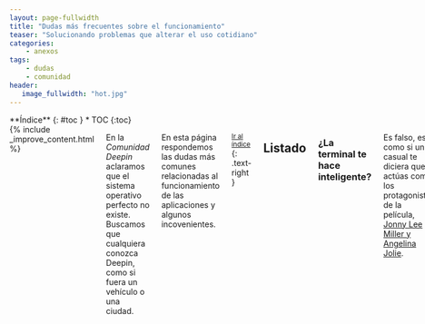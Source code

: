 ```yaml
---
layout: page-fullwidth
title: "Dudas más frecuentes sobre el funcionamiento"
teaser: "Solucionando problemas que alterar el uso cotidiano"
categories:
    - anexos
tags:
    - dudas
    - comunidad
header:
   image_fullwidth: "hot.jpg"
---
```

<div class="row">
<div class="medium-4 medium-push-8 columns" markdown="1">
<div class="panel radius" markdown="1">
**Índice**
{: #toc }
*  TOC
{:toc}
</div>
</div><!-- /.medium-4.columns -->

<div class="medium-8 medium-pull-4 columns" markdown="1">
{% include _improve_content.html %}

En la *Comunidad Deepin* aclaramos que el sistema operativo  perfecto no existe. Buscamos que cualquiera conozca Deepin, como si fuera un vehículo o una ciudad.

En esta página respondemos las dudas más comunes relacionadas al funcionamiento de las aplicaciones y algunos incovenientes.

<small markdown="1">[Ir al índice](#toc)</small>
{: .text-right }

## Listado

### ¿La terminal te hace inteligente?
Es falso, es como si un casual te diciera que actúas como los protagonistas de la película, [Jonny Lee Miller y Angelina Jolie](https://en.wikipedia.org/wiki/Hackers_(film)).

La terminal (o consola en algunas distribuciones) es el equivalente al "Símbolo de sistema" en Windows. Puedes ejecutar ordenes o abrir aplcaciones. [Un ejemplo]({{ site.url }}{{ site.baseurl }}/tips/mirror/) sería cambiar el repositorio para que consigas el más veloz.

Recuerda que cada herramienta, una aplicación de solo texto, tiene instrucciones. Quizás necesites memorizar, pero tienes una pequeña ayuda escribiendo el primer comando.

{% include alert terminal='help' %}

<small markdown="1">[Ir al índice](#toc)</small>
{: .text-right }

### ¿Hay que hacer limpieza profunda?
No del todo. Aún así Deepin acumula datos innecesarios que puedes eliminarlos con seguridad.

En este caso tienes a [Ubuntu Cleaner]({{ site.url }}{{ site.baseurl }}/apps/ubuntucleaner/) o [BleachBit]({{ site.url }}{{ site.baseurl }}/apps/bleachbit/) disponible en Deepin Store.

Recuerda que actúan como CCleaner, con opciones más claras como caché, paquetes huérfanos y configuraciones obsoletas.

<small markdown="1">[Ir al índice](#toc)</small>
{: .text-right }

### ¿Porqué Deepin falla al conectarse a Internet?
Eso dependerá del controlador para conectarse a Internet, especialmente vía WiFi. Visita [este tip para encontrar una solución]({{ site.url }}/tips/wififix/).

<small markdown="1">[Ir al índice](#toc)</small>
{: .text-right }

### ¿Debo restaurar Deepin desde cero?
No. En lugar de formatear el disco y seguir un tediosa y larguísima espera, intenta usar [Resetter]({{ site.url }}/apps/resetter/). Esta aplicación eliminará las cuentas de usuarios, revierte los paquetes instalados y restaura la configuración inicial.

<small markdown="1">[Ir al índice](#toc)</small>
{: .text-right }

### ¿Puedo tener Deepin y Windows en mi PC?
Sí, siempre que tu PC lo permita. Revisa [algunas recomendaciones]({{ site.url }}/manual/dual-boot/).

<small markdown="1">[Ir al índice](#toc)</small>
{: .text-right }

### ¿Puedo ejecutar aplicaciones no diseñadas para Deepin?
Lo intentaremos. Revisa [esta sección]({{ site.url }}/anexos/dudas-aplicaciones/).

<small markdown="1">[Ir al índice](#toc)</small>
{: .text-right }

### ¿Cómo reporto un problema en Deepin?
Tenemos [Deepin Feedback]({{ site.url }}{{ site.baseurl }}/actividades/feedback) (también llamado Comentarios de Deepin) para que envies tus reportes y otra información de interés para que los desarrolladores corrijan los errores.

No olvides que estamos en [en Github](https://github.com/comunidad-deepin/comunidad-deepin.github.io).

{% include _improve_content.html %}

</div><!-- /.medium-8.columns -->
</div><!-- /.row -->
